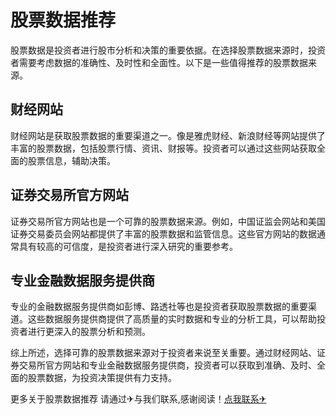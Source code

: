 # 股票数据推荐

股票数据是投资者进行股市分析和决策的重要依据。在选择股票数据来源时，投资者需要考虑数据的准确性、及时性和全面性。以下是一些值得推荐的股票数据来源。

## 财经网站

财经网站是获取股票数据的重要渠道之一。像是雅虎财经、新浪财经等网站提供了丰富的股票数据，包括股票行情、资讯、财报等。投资者可以通过这些网站获取全面的股票信息，辅助决策。

## 证券交易所官方网站

证券交易所官方网站也是一个可靠的股票数据来源。例如，中国证监会网站和美国证券交易委员会网站都提供了丰富的股票数据和监管信息。这些官方网站的数据通常具有较高的可信度，是投资者进行深入研究的重要参考。

## 专业金融数据服务提供商

专业的金融数据服务提供商如彭博、路透社等也是投资者获取股票数据的重要渠道。这些数据服务提供商提供了高质量的实时数据和专业的分析工具，可以帮助投资者进行更深入的股票分析和预测。

综上所述，选择可靠的股票数据来源对于投资者来说至关重要。通过财经网站、证券交易所官方网站和专业金融数据服务提供商，投资者可以获取到准确、及时、全面的股票数据，为投资决策提供有力支持。

更多关于股票数据推荐 请通过✈与我们联系,感谢阅读！[点我联系✈](https://hk.k02.cc)